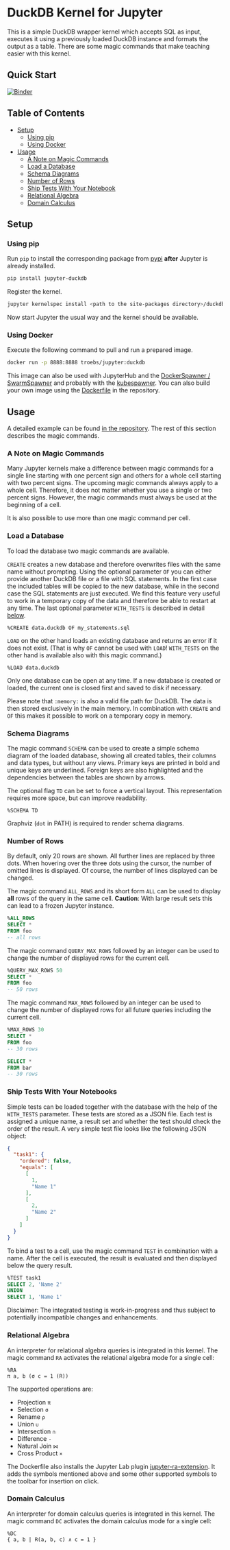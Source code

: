 # DuckDB Kernel for Jupyter

This is a simple DuckDB wrapper kernel which accepts SQL as input, executes it using a previously loaded DuckDB instance
and formats the output as a table. There are some magic commands that make teaching easier with this kernel.

## Quick Start

[![Binder](https://mybinder.org/badge_logo.svg)](https://mybinder.org/v2/git/https%3A%2F%2Fdbgit.prakinf.tu-ilmenau.de%2Fertr8623%2Fjupyter-duckdb.git/master)

## Table of Contents

- [Setup](#setup)
    - [Using pip](#using-pip)
    - [Using Docker](#using-docker)
- [Usage](#usage)
    - [A Note on Magic Commands](#a-note-on-magic-commands)
    - [Load a Database](#load-a-database)
    - [Schema Diagrams](#schema-diagrams)
    - [Number of Rows](#number-of-rows)
    - [Ship Tests With Your Notebook](#ship-tests-with-your-notebooks)
    - [Relational Algebra](#relational-algebra)
    - [Domain Calculus](#domain-calculus)

## Setup

### Using pip

Run `pip` to install the corresponding package from [pypi](https://pypi.org/project/jupyter-duckdb/) **after**
Jupyter is already installed.

```bash
pip install jupyter-duckdb
```

Register the kernel.

```bash
jupyter kernelspec install <path to the site-packages directory>/duckdb_kernel
```

Now start Jupyter the usual way and the kernel should be available.

### Using Docker

Execute the following command to pull and run a prepared image.

```bash
docker run -p 8888:8888 troebs/jupyter:duckdb
```

This image can also be used with JupyterHub and the
[DockerSpawner / SwarmSpawner](https://github.com/jupyterhub/dockerspawner)
and probably with the
[kubespawner](https://github.com/jupyterhub/kubespawner).
You can also build your own image using the [Dockerfile](Dockerfile) in the repository.

## Usage

A detailed example can be found [in the repository](example/). The rest of this section describes the magic commands.

### A Note on Magic Commands

Many Jupyter kernels make a difference between magic commands for a single line starting with one percent sign and
others for a whole cell starting with two percent signs. The upcoming magic commands always apply to a whole cell.
Therefore, it does not matter whether you use a single or two percent signs. However, the magic commands must always
be used at the beginning of a cell.

It is also possible to use more than one magic command per cell.

### Load a Database

To load the database two magic commands are available.

`CREATE` creates a new database and therefore overwrites files with the same name without prompting. Using the optional
parameter `OF` you can either provide another DuckDB file or a file with SQL statements. In the first case the included
tables will be copied to the new database, while in the second case the SQL statements are just executed. We find this
feature very useful to work in a temporary copy of the data and therefore be able to restart at any time. The last
optional parameter `WITH_TESTS` is described in detail [below](#ship-tests-with-your-notebooks).

```
%CREATE data.duckdb OF my_statements.sql
```

`LOAD` on the other hand loads an existing database and returns an error if it does not exist. (That is why `OF` cannot
be used with `LOAD`! `WITH_TESTS` on the other hand is available also with this magic command.)

```
%LOAD data.duckdb
```

Only one database can be open at any time. If a new database is created or loaded, the current one is closed first and
saved to disk if necessary.

Please note that `:memory:` is also a valid file path for DuckDB. The data is then stored exclusively in the main
memory. In combination with `CREATE` and `OF` this makes it possible to work on a temporary copy in memory.

### Schema Diagrams

The magic command `SCHEMA` can be used to create a simple schema diagram of the loaded database, showing all created
tables, their columns and data types, but without any views. Primary keys are printed in bold and unique keys are
underlined. Foreign keys are also highlighted and the dependencies between the tables are shown by arrows.

The optional flag `TD` can be set to force a vertical layout. This representation requires more space, but can improve
readability.

```
%SCHEMA TD
```

Graphviz (`dot` in PATH) is required to render schema diagrams.

### Number of Rows

By default, only 20 rows are shown. All further lines are replaced by three dots. When hovering over the three dots
using the cursor, the number of omitted lines is displayed. Of course, the number of lines displayed can be changed.

The magic command `ALL_ROWS` and its short form `ALL` can be used to display **all** rows of the query in the same
cell. **Caution**: With large result sets this can lead to a frozen Jupyter instance.

```sql
%ALL_ROWS
SELECT *
FROM foo
-- all rows
```

The magic command `QUERY_MAX_ROWS` followed by an integer can be used to change the number of displayed rows for the
current cell.

```sql
%QUERY_MAX_ROWS 50
SELECT *
FROM foo
-- 50 rows
```

The magic command `MAX_ROWS` followed by an integer can be used to change the number of displayed rows for all future
queries including the current cell.

```sql
%MAX_ROWS 30
SELECT *
FROM foo
-- 30 rows
```

```sql
SELECT *
FROM bar
-- 30 rows
```

### Ship Tests With Your Notebooks

Simple tests can be loaded together with the database with the help of the `WITH_TESTS` parameter. These tests are
stored as a JSON file. Each test is assigned a unique name, a result set and whether the test should check the order
of the result. A very simple test file looks like the following JSON object:

```json
{
  "task1": {
    "ordered": false,
    "equals": [
      [
        1,
        "Name 1"
      ],
      [
        2,
        "Name 2"
      ]
    ]
  }
}
```

To bind a test to a cell, use the magic command `TEST` in combination with a name. After the cell is executed, the
result is evaluated and then displayed below the query result.

```sql
%TEST task1
SELECT 2, 'Name 2'
UNION
SELECT 1, 'Name 1'
```

Disclaimer: The integrated testing is work-in-progress and thus subject to potentially incompatible changes and
enhancements.

### Relational Algebra

An interpreter for relational algebra queries is integrated in this kernel. The magic command `RA` activates the
relational algebra mode for a single cell:

```
%RA
π a, b (σ c = 1 (R))
```

The supported operations are:

- Projection `π`
- Selection `σ`
- Rename `ρ`
- Union `∪`
- Intersection `∩`
- Difference `-`
- Natural Join `⋈`
- Cross Product `×`

The Dockerfile also installs the Jupyter Lab plugin
[jupyter-ra-extension](https://pypi.org/project/jupyter-ra-extension/).
It adds the symbols mentioned above and some other supported symbols to the toolbar for insertion on click.

### Domain Calculus

An interpreter for domain calculus queries is integrated in this kernel. The magic command `DC` activates the
domain calculus mode for a single cell:

```
%DC
{ a, b | R(a, b, c) ∧ c = 1 }
```
